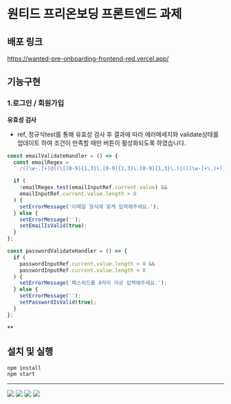 # 원티드 프리온보딩 프론트엔드 과제

## 배포 링크

https://wanted-pre-onboarding-frontend-red.vercel.app/

## 기능구현

### 1.로그인 / 회원가입

**유효성 검사**

- ref, 정규식test를 통해 유효성 검사 후 결과에 따라 에러메세지와 validate상태를 업데이트 하여 조건이 만족할 때만 버튼이 활성화되도록 하였습니다.

```js
const emailValidateHandler = () => {
  const emailRegex =
    /([\w-.]+)@((\[[0-9]{1,3}\.[0-9]{1,3}\.[0-9]{1,3}\.)|(([\w-]+\.)+))([a-zA-Z]{2,4}|[0-9]{1,3})(\]?)$/;

  if (
    !emailRegex.test(emailInputRef.current.value) &&
    emailInputRef.current.value.length > 0
  ) {
    setErrorMessage('이메일 형식에 맞게 입력해주세요.');
  } else {
    setErrorMessage('');
    setEmailIsValid(true);
  }
};

const passwordValidateHandler = () => {
  if (
    passwordInputRef.current.value.length > 0 &&
    passwordInputRef.current.value.length < 8
  ) {
    setErrorMessage('패스워드를 8자리 이상 입력해주세요.');
  } else {
    setErrorMessage('');
    setPasswordIsValid(true);
  }
};
```

\*\*

## 설치 및 실행

```js
npm install
npm start
```

---

<img src="https://img.shields.io/badge/react-%23444444.svg?style=for-the-badge&logo=react&logoColor=%2361DAFB"> <img src="https://img.shields.io/badge/styled--components-DB7093?style=for-the-badge&logo=styled-components&logoColor=white"> <img src="https://img.shields.io/badge/react_router@6-%23CA4245.svg?style=for-the-badge&logo=router"> <img src="https://img.shields.io/badge/contextAPI-%2309D3AC.svg?style=for-the-badge">
